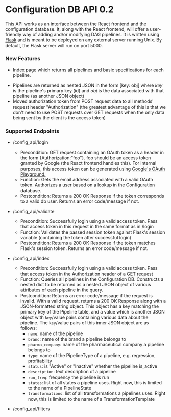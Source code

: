 # Configuration DB API 0.2

This API works as an interface between the React frontend and the configuration database. It, along with the React frontend, will offer a user-friendly way of adding and/or modifying DAG pipelines. It is written using [Flask](http://flask.pocoo.org/) and is meant to be deployed on any external server running Unix. By default, the Flask server will run on port 5000.

### New Features

* Index page which returns all pipelines and basic specifications for each pipeline.
 - Pipelines are returned as nested JSON in the form [key: obj] where _key_ is the pipeline's primary key (id) and _obj_ is the data associated with that pipeline (as another JSON object)
 - Moved authorization token from POST request data to all methods' request header "Authorization" (the greatest advantage of this is that we don't need to use POST requests over GET requests when the only data being sent by the client is the access token)

### Supported Endpoints
* /config_api/login
	- Precondition: GET request containing an OAuth token as a header in the form {Authorization:"foo"}. foo should be an access token granted by Google (the React frontend handles this). For internal purposes, this access token can be generated using [Google's OAuth Playground.](https://developers.google.com/oauthplayground/)
	- Function: Gets the email address associated with a valid OAuth token. Authorizes a user based on a lookup in the Configuration database.
	- Postcondition: Returns a 200 OK Response if the token corresponds to a valid db user. Returns an error code/message if not.

* /config_api/validate
	- Precondition: Successfully login using a valid access token. Pass that access token in this request in the same format as in /login
	- Function: Validates the passed session token against Flask's session variable (containing the token after successful login)
	- Postcondition: Returns a 200 OK Response if the token matches Flask's session token. Returns an error code/message if not.

* /config_api/index
 	- Precondition: Successfully login using a valid access token. Pass that access token in the Authorization header of a GET request
 	- Function: Queries all pipelines in the Configuration DB. Constructs a nested dict to be returned as a nested JSON object of various attributes of each pipeline in the query.
 	- Postcondition: Returns an error code/message if the request is invalid. With a valid request, returns a 200 OK Response along with a JSON-formatted string object. This object has a key matching the primary key of the Pipeline table, and a value which is another JSON object with `key`/value pairs containing various data about the pipeline. The `key`/value pairs of this inner JSON object are as follows:
 		- `name`: name of the pipeline
 		- `brand`: name of the brand a pipeline belongs to
 		- `pharma_company`: name of the pharmaceutical company a pipeline belongs to
 		- `type`: name of the PipelineType of a pipeline, e.g. regression, profitability
 		- `status`: is "Active" or "Inactive" whether the pipeline is_active
 		- `description`: text description of a pipeline
 		- `run_freq`: frequency the pipeline is run
 		- `states`: list of all states a pipeline uses. Right now, this is limited to the name of a PipelineState
 		- `transformations`: list of all transformations a pipelines uses. Right now, this is limited to the name of a TransformationTemplate

* /config_api/filters
